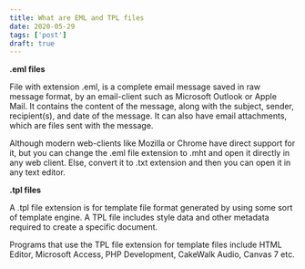 ```yaml
---
title: What are EML and TPL files
date: 2020-05-29
tags: ['post']
draft: true
---
```


**.eml files** 

File with extension .eml, is a complete email message saved in raw message format, by an email-client such as Microsoft Outlook or Apple Mail. It contains the content of the message, along with the subject, sender, recipient(s), and date of the message. It can also have email attachments, which are files sent with the message.

Although modern web-clients like Mozilla or Chrome have direct support for it, but you can change the .eml file extension to .mht and open it directly in any web client. Else, convert it to .txt extension and then you can open it in any text editor.

**.tpl files** 

A .tpl file extension is for template file format generated by using some sort of template engine. A TPL file includes style data and other metadata required to create a specific document. 

Programs that use the TPL file extension for template files include HTML Editor, Microsoft Access,  PHP Development, CakeWalk Audio, Canvas 7 etc.


 